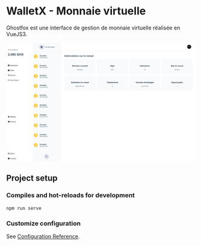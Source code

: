# WalletX - Monnaie virtuelle

Ghostfox est une interface de gestion de monnaie virtuelle réalisée en VueJS3.

![image info](./image.png)

## Project setup

### Compiles and hot-reloads for development
```
npm run serve
```

### Customize configuration
See [Configuration Reference](https://cli.vuejs.org/config/).
